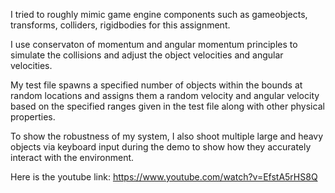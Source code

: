 I tried to roughly mimic game engine components such as gameobjects, transforms, colliders, rigidbodies for this assignment.

I use conservaton of momentum and angular momentum principles to simulate the collisions and adjust the object velocities and angular velocities.

My test file spawns a specified number of objects within the bounds at random locations and assigns them a random velocity and angular velocity based on the specified ranges given in the test file along with other physical properties.

To show the robustness of my system, I also shoot multiple large and heavy objects via keyboard input during the demo to show how they accurately interact with the environment.


Here is the youtube link: https://www.youtube.com/watch?v=EfstA5rHS8Q
